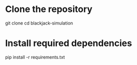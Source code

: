# Clone the repository
git clone <repository-url>
cd blackjack-simulation

# Install required dependencies
pip install -r requirements.txt
